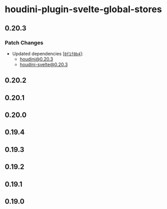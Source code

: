# houdini-plugin-svelte-global-stores

## 0.20.3

### Patch Changes

-   Updated dependencies [[`0f1f0b4`](https://github.com/HoudiniGraphql/houdini/commit/0f1f0b423f8c1e4f9126c183fa077bc4b4fd82e0)]:
    -   houdini@0.20.3
    -   houdini-svelte@0.20.3

## 0.20.2

## 0.20.1

## 0.20.0

## 0.19.4

## 0.19.3

## 0.19.2

## 0.19.1

## 0.19.0
